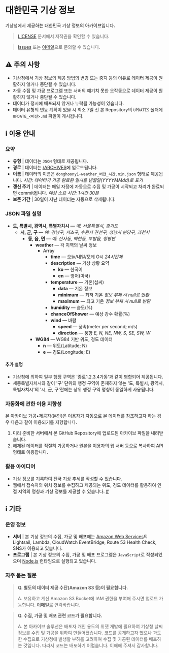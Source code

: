 # 대한민국 기상 정보
기상청에서 제공하는 대한민국 기상 정보의 아카이브입니다.

> [LICENSE](https://github.com/donghoony1/weather/blob/master/LICENSE) 문서에서 저작권을 확인할 수 있습니다.

> [Issues](https://github.com/donghoony1/weather/issues) 또는 [이메일](mailto:yoodonghoon01@gmail.com)으로 문의할 수 있습니다.

## ⚠️ 주의 사항
- 기상청에서 기상 정보의 제공 방법의 변경 또는 중지 등의 이유로 데이터 제공이 원활하지 않거나 중단될 수 있습니다.
- 자동 수집 및 가공 프로그램 또는 서버의 예기치 못한 오작동으로 데이터 제공이 원활하지 않거나 중단될 수 있습니다.
- 데이터가 정시에 배포되지 않거나 누락될 가능성이 있습니다.
- 데이터 유형의 변동 계획이 있을 시 최소 7일 전 본 Repository의 `UPDATES` 폴더에 `UPDATE_<버전>.md` 파일이 게시됩니다.

## ℹ️ 이용 안내
### 요약
- **유형** | 데이터는 `JSON` 형태로 제공됩니다.
- **경로** | 데이터는 [/ARCHIVES](https://github.com/donghoony1/weather/blob/master/ARCHIVES)에 업로드됩니다.
- **이름** | 데이터의 이름은 `donghoony1-weather_버전_시간.min.json` 형태로 제공됩니다. *시간: 데이터가 가공 완료된 일시를 년월일(YYYYMMdd)로 표기*
- **갱신 주기** | 데이터는 매일 자정에 자동으로 수집 및 가공이 시작되고 처리가 완료되면 commit됩니다. *예상 소요 시간: 1시간 30분*
- **보존 기간** | 30일이 지난 데이터는 자동으로 삭제됩니다.

### JSON 파일 설명
- **도, 특별시, 광역시, 특별자치시** — *예: 서울특별시, 경기도*
    - **시, 군, 구** — *예: 강남구, 서초구, 수원시 권선구, 성남시 분당구, 과천시*
        - **동, 읍, 면** — *예: 신사동, 백현동, 부발읍, 청평면*
            - **weather** — 각 지역의 날씨 정보
                - Array
                    - **time** — 오늘/내일/모레 O시 *24시간제*
                    - **description** — 기상 상황 요약
                        - **ko** — 한국어
                        - **en** — 영어(미국)
                    - **temperature** — 기온(섭씨)
                        - **data** — 기온 정보
                        - **minimum** — 최저 기온 *정보 부재 시 null로 반환*
                        - **maximum** — 최고 기온 *정보 부재 시 null로 반환*
                    - **humidity** — 습도(%)
                    - **chanceOfShower** — 예상 강수 확률(%)
                    - **wind** — 바람
                        - **speed** — 풍속(meter per second; m/s)
                        - **direction** — 풍향 *E, N, NE, NW, S, SE, SW, W*
            - **WG84** — WG84 기반 위도, 경도 데이터
                - **n** — 위도(Latitude; N)
                - **e** — 경도(Longitude; E)

#### 추가 설명
- 기상청에 의하여 일부 행정 구역은 '종로1.2.3.4가동'과 같이 병합되어 제공됩니다.
- 세종특별자치시와 같이 '구' 단위의 행정 구역이 존재하지 않는 '도, 특별시, 광역시, 특별자치시'의 '시, 군, 구'란에는 상위 행정 구역 명칭이 동일하게 사용됩니다.

### 자동화에 관한 이용 지향성
본 아카이브 가공•제공자(본인)은 이용자가 자동으로 본 데이터를 참조하고자 하는 경우 다음과 같이 이용되기를 지향합니다.
1. 미리 준비한 서버에서 본 GitHub Repository에 업로드된 아카이브 파일을 내려받습니다.
2. 해제된 데이터를 적절히 가공하거나 원본을 이용자의 웹 서버 등으로 복사하여 API 형태로 이용합니다.

### 활용 아이디어
- 기상 정보를 기록하여 전국 기상 추세를 작성할 수 있습니다.
- 웹에서 접속자의 위치 정보를 수집하고 제공되는 위도, 경도 데이터를 활용하여 인접 지역의 명칭과 기상 정보를 제공할 수 있습니다. [#](https://www.w3schools.com/html/html5_geolocation.asp)

## ℹ️ 기타
### 운영 정보
- **서버** | 본 기상 정보의 수집, 가공 및 배포에는 [Amazon Web Services](https://aws.amazon.com)의 Lightsail, Lambda, CloudWatch EventBridge, Route 53 Health Check, SNS가 이용되고 있습니다.
- **프로그램** | 본 기상 정보의 수집, 가공 및 배포 프로그램은 `JavaScript`로 작성되었으며 [Node.js](https://nodejs.org) 런타임으로 실행되고 있습니다.

### 자주 묻는 질문
> **Q. 별도의 데이터 제공 수단(Amazon S3 등)이 필요합니다.**
>
> A. 보유하고 계신 Amazon S3 Bucket에 IAM 권한을 부여해 주시면 업로드 가능합니다. [이메일](yoodonghoon01@gmail.com)로 연락바랍니다.

> **Q. 수집, 가공 및 배포 관련 코드가 필요합니다.**
>
> A. 본 아카이브 솔루션은 배포자 개인 용도의 위젯 개발에 필요하여 기상청 날씨 정보를 수집 및 가공을 위하여 만들어졌습니다. 코드를 공개하고자 했으나 과도한 수집으로 기상청에 발생할 부하를 고려하여 수집 및 가공된 데이터를 배포하는 것입니다. 따라서 코드는 배포하기 어렵습니다. 이해해 주셔서 감사합니다.